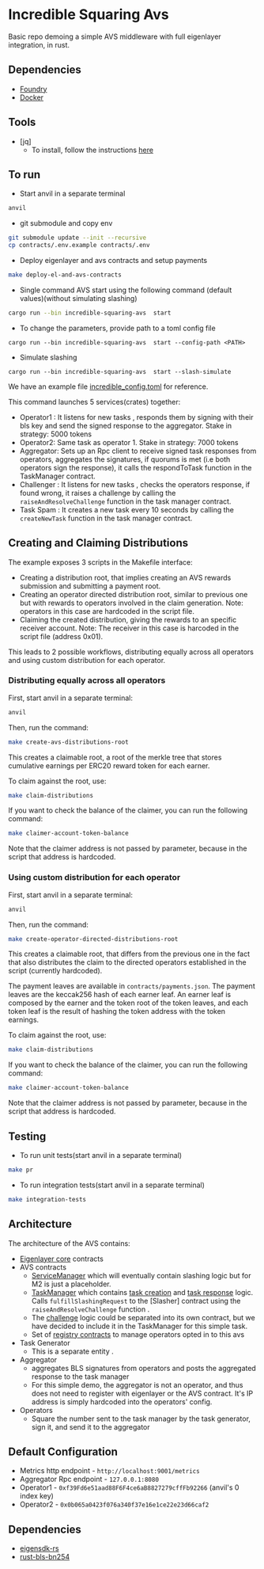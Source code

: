 # Incredible Squaring Avs 

Basic repo demoing a simple AVS middleware with full eigenlayer integration, in rust.

## Dependencies

- [Foundry](https://github.com/foundry-rs/foundry)
- [Docker](https://www.docker.com/) 

## Tools

- [jq]
  * To install, follow the instructions [here](https://jqlang.org/download/)

## To run 

- Start anvil in a separate terminal 
```sh
anvil
```

- git submodule and copy env 
```sh
git submodule update --init --recursive
cp contracts/.env.example contracts/.env
```


- Deploy eigenlayer and avs contracts and setup payments
```sh
make deploy-el-and-avs-contracts
```

- Single command AVS start using the following command (default values)(without simulating slashing)
```sh
cargo run --bin incredible-squaring-avs  start
```

- To change the parameters, provide path to a toml config file 
```
cargo run --bin incredible-squaring-avs  start --config-path <PATH>
```
- Simulate slashing
```
cargo run --bin incredible-squaring-avs  start --slash-simulate
```

We have an example file [incredible_config.toml](https://github.com/Layr-Labs/incredible-squaring-avs-rust/tree/master/incredible_config.toml) for reference.

This command launches 5 services(crates) together:

- Operator1 : It listens for new tasks , responds them by signing with their bls key and send the signed response to the aggregator. Stake in strategy: 5000 tokens
- Operator2: Same task as operator 1. Stake in strategy: 7000 tokens
- Aggregator: Sets up an Rpc client to receive signed task responses from operators, aggregates the signatures, if quorums is met (i.e both operators sign the response), it calls the respondToTask function in the TaskManager contract.
- Challenger : It listens for new tasks , checks the operators response, if found wrong, it raises a challenge by calling the `raiseAndResolveChallenge` function in the task manager contract.
- Task Spam : It creates a new task every 10 seconds by calling the `createNewTask` function in the task manager contract.

## Creating and Claiming Distributions

The example exposes 3 scripts in the Makefile interface:
- Creating a distribution root, that implies creating an AVS rewards submission and submitting a payment root.
- Creating an operator directed distribution root, similar to previous one but with rewards to operators involved in the claim generation. Note: operators in this case are hardcoded in the script file.
- Claiming the created distribution, giving the rewards to an specific receiver account. Note: The receiver in this case is harcoded in the script file (address 0x01).

This leads to 2 possible workflows, distributing equally across all operators and using custom distribution for each operator.

### Distributing equally across all operators

First, start anvil in a separate terminal:

``` bash
anvil
```

Then, run the command:

``` bash
make create-avs-distributions-root
```

This creates a claimable root, a root of the merkle tree that stores cumulative earnings per ERC20 reward token for each earner.

To claim against the root, use:
``` bash
make claim-distributions
```

If you want to check the balance of the claimer, you can run the following command:
``` bash
make claimer-account-token-balance
```
Note that the claimer address is not passed by parameter, because in the script that address is hardcoded.

### Using custom distribution for each operator

First, start anvil in a separate terminal:

``` bash
anvil
```

Then, run the command:

``` bash
make create-operator-directed-distributions-root
```

This creates a claimable root, that differs from the previous one in the fact that also distributes the claim to the directed operators established in the script (currently hardcoded).

The payment leaves are available in `contracts/payments.json`. The payment leaves are the keccak256 hash of each earner leaf. An earner leaf is composed by the earner and the token root of the token leaves, and each token leaf is the result of hashing the token address with the token earnings.

To claim against the root, use:

``` bash
make claim-distributions
```

If you want to check the balance of the claimer, you can run the following command:
``` bash
make claimer-account-token-balance
```
Note that the claimer address is not passed by parameter, because in the script that address is hardcoded.

## Testing 

- To run unit tests(start anvil in a separate terminal)
```sh
make pr
```

- To run integration tests(start anvil in a separate terminal) 
```sh
make integration-tests
```

## Architecture

The architecture of the AVS contains:

- [Eigenlayer core](https://github.com/Layr-Labs/eigenlayer-contracts/tree/master) contracts
- AVS contracts
  - [ServiceManager](contracts/src/IncredibleSquaringServiceManager.sol) which will eventually contain slashing logic but for M2 is just a placeholder.
  - [TaskManager](contracts/src/IncredibleSquaringTaskManager.sol) which contains [task creation](contracts/src/IncredibleSquaringTaskManager.sol#L83) and [task response](contracts/src/IncredibleSquaringTaskManager.sol#L102) logic. Calls `fulfillSlashingRequest` to the [Slasher] contract using the `raiseAndResolveChallenge` function .
  - The [challenge](contracts/src/IncredibleSquaringTaskManager.sol#L176) logic could be separated into its own contract, but we have decided to include it in the TaskManager for this simple task.
  - Set of [registry contracts](https://github.com/Layr-Labs/eigenlayer-middleware) to manage operators opted in to this avs
- Task Generator
  - This is a separate entity .
- Aggregator
  - aggregates BLS signatures from operators and posts the aggregated response to the task manager
  - For this simple demo, the aggregator is not an operator, and thus does not need to register with eigenlayer or the AVS contract. It's IP address is simply hardcoded into the operators' config.
- Operators
  - Square the number sent to the task manager by the task generator, sign it, and send it to the aggregator



## Default Configuration
- Metrics http endpoint - `http://localhost:9001/metrics`
- Aggregator Rpc endpoint - `127.0.0.1:8080`
- Operator1 - `0xf39Fd6e51aad88F6F4ce6aB8827279cffFb92266` (anvil's 0 index key)
- Operator2 - `0x0b065a0423f076a340f37e16e1ce22e23d66caf2` 


## Dependencies 
- [eigensdk-rs](https://github.com/Layr-Labs/eigensdk-rs)
- [rust-bls-bn254](https://github.com/Layr-Labs/rust-bls-bn254/tree/main) 



